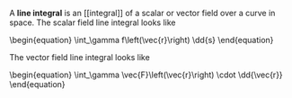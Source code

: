 A **line integral** is an [[integral]] of a scalar or vector field over a curve in space. The scalar field line integral looks like

\begin{equation}
\int_\gamma f\left(\vec{r}\right) \dd{s}
\end{equation}

The vector field line integral looks like

\begin{equation}
\int_\gamma \vec{F}\left(\vec{r}\right) \cdot \dd{\vec{r}}
\end{equation}